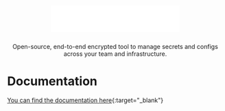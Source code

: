 <h1 align="center">
    <a href="https://github.com/Infisical/infisical">
        <img width="300" src="https://raw.githubusercontent.com/Infisical/infisical-node/main/img/logoname-white.svg#gh-dark-mode-only" alt="infisical">
    </a>
</h1>

<p align="center">
  <p align="center">Open-source, end-to-end encrypted tool to manage secrets and configs across your team and infrastructure.</p>
</p>

# Documentation

[You can find the documentation here](https://infisical.com/docs/sdks/languages/node){:target="\_blank"}
